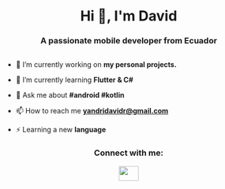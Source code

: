 <h1 align="center">Hi 👋, I'm David</h1>
<h3 align="center">A passionate mobile developer from Ecuador</h3>

<p align="center"> <img src="https://komarev.com/ghpvc/?username=agamkoradiya" alt="" /> </p>

- 🔭 I’m currently working on **my personal projects.**

- 🌱 I’m currently learning **Flutter & C#**

- 💬 Ask me about **#android #kotlin**

- 📫 How to reach me **yandridavidr@gmail.com**

- ⚡ Learning a new **language**

<p align="center">
<h3 align="center">Connect with me:</h3>
</p>

<p align="center">  <a href="https://www.linkedin.com/in/yandri-david-reyes-montalv%C3%A1n-782958164/" target="blank"><img align="middle" src="https://cdn.jsdelivr.net/npm/simple-icons@3.0.1/icons/linkedin.svg" alt="" height="30" width="40" /></a>
